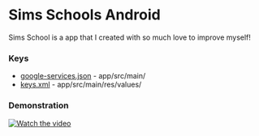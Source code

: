 # Sims Schools Android

Sims School is a app that I created with so much love to improve myself!

### Keys

* [google-services.json](https://drive.google.com/file/d/1UiCx9JqtvCFC394iWrv4q9XovFaBq5O0/view?usp=sharing/) - app/src/main/
* [keys.xml](https://drive.google.com/file/d/1EWJa28PUDTjZ82ddtXRj33zlI3o_-aRI/view?usp=sharing) - app/src/main/res/values/

### Demonstration

[![Watch the video](http://i3.ytimg.com/vi/UjmB2HnkSjI/hqdefault.jpg)](https://www.youtube.com/watch?v=UjmB2HnkSjI&t=5s)


